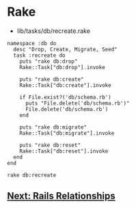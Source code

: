 # Rake
- lib/tasks/db/recreate.rake
```
namespace :db do
  desc "Drop, Create, Migrate, Seed"
  task :recreate do
    puts "rake db:drop"
    Rake::Task["db:drop"].invoke

    puts "rake db:create"
    Rake::Task["db:create"].invoke

    if File.exist?('db/schema.rb')
      puts "File.delete('db/schema.rb')"
      File.delete('db/schema.rb')
    end

    puts "rake db:migrate"
    Rake::Task["db:migrate"].invoke

    puts "rake db:reset"
    Rake::Task["db:reset"].invoke
  end
end
```
```
rake db:recreate
```

## [Next: Rails Relationships](29_RELATIONSHIPS.md)